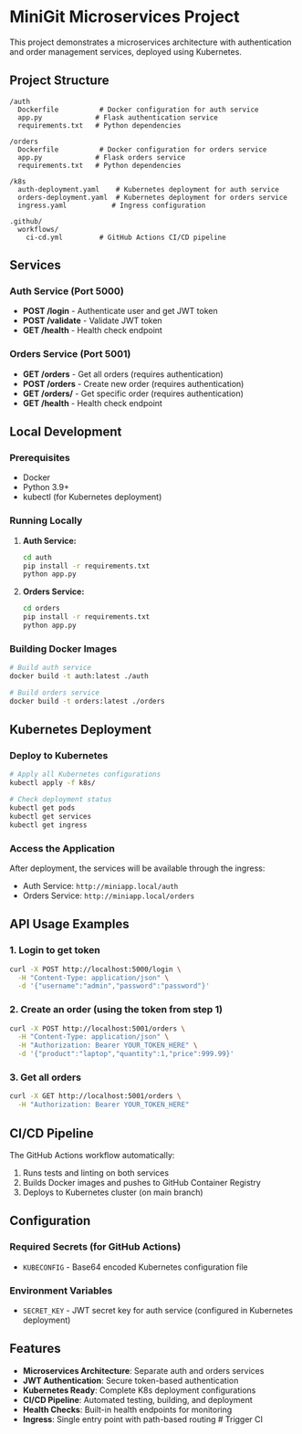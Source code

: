 # MiniGit Microservices Project

This project demonstrates a microservices architecture with authentication and order management services, deployed using Kubernetes.

## Project Structure

```
/auth
  Dockerfile          # Docker configuration for auth service
  app.py             # Flask authentication service
  requirements.txt   # Python dependencies

/orders
  Dockerfile          # Docker configuration for orders service
  app.py             # Flask orders service
  requirements.txt   # Python dependencies

/k8s
  auth-deployment.yaml    # Kubernetes deployment for auth service
  orders-deployment.yaml  # Kubernetes deployment for orders service
  ingress.yaml           # Ingress configuration

.github/
  workflows/
    ci-cd.yml         # GitHub Actions CI/CD pipeline
```

## Services

### Auth Service (Port 5000)
- **POST /login** - Authenticate user and get JWT token
- **POST /validate** - Validate JWT token
- **GET /health** - Health check endpoint

### Orders Service (Port 5001)
- **GET /orders** - Get all orders (requires authentication)
- **POST /orders** - Create new order (requires authentication)
- **GET /orders/<id>** - Get specific order (requires authentication)
- **GET /health** - Health check endpoint

## Local Development

### Prerequisites
- Docker
- Python 3.9+
- kubectl (for Kubernetes deployment)

### Running Locally

1. **Auth Service:**
   ```bash
   cd auth
   pip install -r requirements.txt
   python app.py
   ```

2. **Orders Service:**
   ```bash
   cd orders
   pip install -r requirements.txt
   python app.py
   ```

### Building Docker Images

```bash
# Build auth service
docker build -t auth:latest ./auth

# Build orders service
docker build -t orders:latest ./orders
```

## Kubernetes Deployment

### Deploy to Kubernetes

```bash
# Apply all Kubernetes configurations
kubectl apply -f k8s/

# Check deployment status
kubectl get pods
kubectl get services
kubectl get ingress
```

### Access the Application

After deployment, the services will be available through the ingress:
- Auth Service: `http://miniapp.local/auth`
- Orders Service: `http://miniapp.local/orders`

## API Usage Examples

### 1. Login to get token
```bash
curl -X POST http://localhost:5000/login \
  -H "Content-Type: application/json" \
  -d '{"username":"admin","password":"password"}'
```

### 2. Create an order (using the token from step 1)
```bash
curl -X POST http://localhost:5001/orders \
  -H "Content-Type: application/json" \
  -H "Authorization: Bearer YOUR_TOKEN_HERE" \
  -d '{"product":"laptop","quantity":1,"price":999.99}'
```

### 3. Get all orders
```bash
curl -X GET http://localhost:5001/orders \
  -H "Authorization: Bearer YOUR_TOKEN_HERE"
```

## CI/CD Pipeline

The GitHub Actions workflow automatically:
1. Runs tests and linting on both services
2. Builds Docker images and pushes to GitHub Container Registry
3. Deploys to Kubernetes cluster (on main branch)

## Configuration

### Required Secrets (for GitHub Actions)
- `KUBECONFIG` - Base64 encoded Kubernetes configuration file

### Environment Variables
- `SECRET_KEY` - JWT secret key for auth service (configured in Kubernetes deployment)

## Features

- **Microservices Architecture**: Separate auth and orders services
- **JWT Authentication**: Secure token-based authentication
- **Kubernetes Ready**: Complete K8s deployment configurations
- **CI/CD Pipeline**: Automated testing, building, and deployment
- **Health Checks**: Built-in health endpoints for monitoring
- **Ingress**: Single entry point with path-based routing
#   T r i g g e r   C I  
 